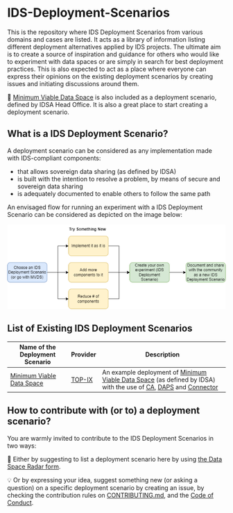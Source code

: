 # IDS-Deployment-Scenarios
This is the repository where IDS Deployment Scenarios from various domains and cases are listed. It acts as a library of information listing different deployment alternatives applied by IDS projects. The ultimate aim is to create a source of inspiration and guidance for others who would like to experiment with data spaces or are simply in search for best deployment practices. This is also expected to act as a place where everyone can express their opinions on the existing deployment scenarios by creating issues and initiating discussions around them.

:rocket: [Minimum Viable Data Space](https://github.com/International-Data-Spaces-Association/idsa/tree/main/MVDS) is also included as a deployment scenario, defined by IDSA Head Office. It is also a great place to start creating a deployment scenario.

## What is a IDS Deployment Scenario? 
A deployment scenario can be considered as any implementation made with IDS-compliant components:
- that allows sovereign data sharing (as defined by IDSA)
- is built with the intention to resolve a problem, by means of secure and sovereign data sharing
- is adequately documented to enable others to follow the same path

An envisaged flow for running an experiment with a IDS Deployment Scenario can be considered as depicted on the image below:

![IDS Deployment Scenarios Process](images/ids-deployment-scenarios-process.png)

## List of Existing IDS Deployment Scenarios

| Name of the Deployment Scenario | Provider | Description | 
| -------- | -------- | -------- |
| [Minimum Viable Data Space](Deployment-Scenarios/minimum-viable-data-space-top-ix.md)  | [TOP-IX](https://www.top-ix.org/it/home/)   | An example deployment of [Minimum Viable Data Space](https://github.com/International-Data-Spaces-Association/IDS-testbed/tree/IDS-testbed-mvds/minimum-viable-data-space) (as defined by IDSA) with the use of [CA](https://github.com/International-Data-Spaces-Association/IDS-Deployment-Scenarios/blob/main/Deployment-Scenarios/minimum-viable-data-space-top-ix.md#ca--certificate-authority), [DAPS](https://github.com/International-Data-Spaces-Association/IDS-Deployment-Scenarios/blob/main/Deployment-Scenarios/minimum-viable-data-space-top-ix.md#daps--dynamic-attribute-provisioning-service) and [Connector](https://github.com/International-Data-Spaces-Association/IDS-Deployment-Scenarios/blob/main/Deployment-Scenarios/minimum-viable-data-space-top-ix.md#connector) |

## How to contribute with (or to) a deployment scenario?
You are warmly invited to contribute to the IDS Deployment Scenarios in two ways: 

:triangular_flag_on_post: Either by suggesting to list a deployment scenario here by using [the Data Space Radar form](https://forms.office.com/Pages/ResponsePage.aspx?id=NNZGs_usx0K9RPFVfuibG3WVHeFvj2hHgjU7ZCgshUhUMExMOTdCWDNMSERJTjlIUlRKMVc0QTUxMCQlQCN0PWcu). 

:bulb: Or by expressing your idea, suggest something new (or asking a question) on a specific deployment scenario by creating an issue, by checking the contribution rules on [CONTRIBUTING.md](CONTRIBUTING.md), and the [Code of Conduct](CODE_OF_CONDUCT.md).




